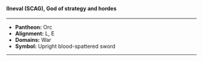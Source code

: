 #### Ilneval (SCAG), God of strategy and hordes
___

- **Pantheon:** Orc
- **Alignment:** L, E
- **Domains:** War
- **Symbol:** Upright blood-spattered sword
___
